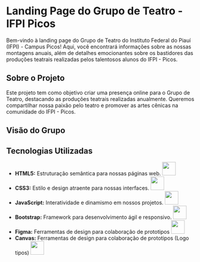 # Landing Page do Grupo de Teatro - IFPI Picos




Bem-vindo à landing page do Grupo de Teatro do Instituto Federal do Piauí (IFPI) - Campus Picos! Aqui, você encontrará informações sobre as nossas montagens anuais, além de detalhes emocionantes sobre os bastidores das produções teatrais realizadas pelos talentosos alunos do IFPI - Picos.


## Sobre o Projeto

Este projeto tem como objetivo criar uma presença online para o Grupo de Teatro, destacando as produções teatrais realizadas anualmente. Queremos compartilhar nossa paixão pelo teatro e promover as artes cênicas na comunidade do IFPI - Picos.

##  Visão do Grupo


## Tecnologias Utilizadas

- **HTML5:** Estruturação semântica para nossas páginas web. <img src="./icone/html.png" width="36"/>
- **CSS3:** Estilo e design atraente para nossas interfaces. <img src="./icone/icons8-css3-96.png" width="36"/>
- **JavaScript:** Interatividade e dinamismo em nossos projetos. <img src="./icone/js.png" width="36"/>
- **Bootstrap:** Framework para desenvolvimento ágil e responsivo. <img src="./icone/icons8-logo-bootstrap-96.png" width="36"/>
- **Figma:** Ferramentas de design para colaboração de prototipos  <img src="./icone/icons8-figma-96.png" width="36"/>
- **Canvas:** Ferramentas de design para colaboração de prototipos (Logo tipos)  <img src="./icone/icons8-aplicativo-canva-64.png" width="36"/>

